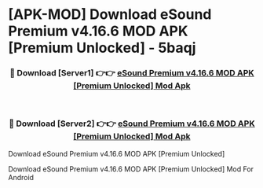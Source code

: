 # [APK-MOD] Download eSound Premium v4.16.6 MOD APK [Premium Unlocked] - 5baqj


<div align="center">
<h3>🔴 Download [Server1] 👉👉 <a href="https://apk-comot.site?title=eSound_Premium_v4.16.6_MOD_APK_[Premium_Unlocked]">eSound Premium v4.16.6 MOD APK [Premium Unlocked] Mod Apk</a></h3><br>
<h3>🔴 Download [Server2] 👉👉 <a href="https://apk-comot.site?title=eSound_Premium_v4.16.6_MOD_APK_[Premium_Unlocked]">eSound Premium v4.16.6 MOD APK [Premium Unlocked] Mod Apk</a></h3>
</div>



Download eSound Premium v4.16.6 MOD APK [Premium Unlocked] 

Download eSound Premium v4.16.6 MOD APK [Premium Unlocked] Mod For Android